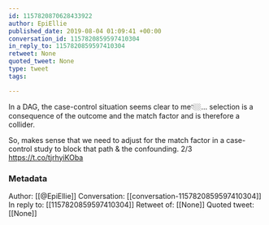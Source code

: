 ```yaml
---
id: 1157820870628433922
author: EpiEllie
published_date: 2019-08-04 01:09:41 +00:00
conversation_id: 1157820859597410304
in_reply_to: 1157820859597410304
retweet: None
quoted_tweet: None
type: tweet
tags:

---
```


In a DAG, the case-control situation seems clear to me👇🏼... selection is a consequence of the outcome and the match factor and is therefore a collider. 

So, makes sense that we need to adjust for the match factor in a case-control study to block that path &amp; the confounding. 2/3 https://t.co/tjrhyiKOba

### Metadata

Author: [[@EpiEllie]]
Conversation: [[conversation-1157820859597410304]]
In reply to: [[1157820859597410304]]
Retweet of: [[None]]
Quoted tweet: [[None]]
